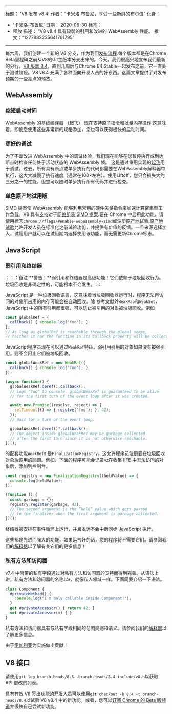 ***

标题： 'V8 发布 v8.4'
作者：“卡米洛·布鲁尼，享受一些新鲜的布尔值”
化身：

*   '卡米洛-布鲁尼'
    日期： 2020-06-30
    标签：
*   释放
    描述： “V8 v8.4 具有较弱的引用和改进的 WebAssembly 性能。
    推文：“1277983235641761795”

***

每六周，我们创建一个新的 V8 分支，作为我们[发布流程](https://v8.dev/docs/release-process).每个版本都是在Chrome Beta里程碑之前从V8的Git主版本分支出来的。今天，我们很高兴地宣布我们最新的分行，[V8 版本 8.4](https://chromium.googlesource.com/v8/v8.git/+log/branch-heads/8.4)，直到几周后与Chrome 84 Stable一起发布之前，它一直处于测试阶段。V8 v8.4 充满了各种面向开发人员的好东西。这篇文章提供了对发布预期的一些亮点的预览。

## WebAssembly

### 缩短启动时间

WebAssembly 的基线编译器 （[起飞](https://v8.dev/blog/liftoff)） 现在支持[原子指令](https://github.com/WebAssembly/threads)和[批量内存操作](https://github.com/WebAssembly/bulk-memory-operations).这意味着，即使您使用这些非常新的规格添加，您也可以获得极快的启动时间。

### 更好的调试

为了不断改进 WebAssembly 中的调试体验，我们现在能够在您暂停执行或到达断点时检查任何处于活动状态的 WebAssembly 帧。
这是通过重用实现的[起飞](https://v8.dev/blog/liftoff)用于调试。过去，所有具有断点或单步执行的代码都需要在WebAssembly解释器中执行，这大大减慢了执行速度（通常在100×左右）。使用Liftoff，您只会损失大约三分之一的性能，但您可以随时单步执行所有代码并进行检查。

### 单色原产地试用版

SIMD 提案使 WebAssembly 能够利用常用的硬件矢量指令来加速计算密集型工作负载。V8 具有[支持](https://v8.dev/features/simd)对于[网络组装 SIMD 提案](https://github.com/WebAssembly/simd).要在 Chrome 中启用此功能，请使用标志`chrome://flags/#enable-webassembly-simd`或注册[原产地试验](https://developers.chrome.com/origintrials/#/view_trial/-4708513410415853567).[原产地试验](https://github.com/GoogleChrome/OriginTrials/blob/gh-pages/developer-guide.md)允许开发人员在标准化之前试验功能，并提供有价值的反馈。一旦来源选择加入，试用用户就可以在试用期内选择使用该功能，而无需更新Chrome标志。

## JavaScript

### 弱引用和终结器

：：：备注
**警告！**弱引用和终结器是高级功能！它们依赖于垃圾回收行为。垃圾回收是非确定性的，可能根本不会发生。
:::

JavaScript 是一种垃圾回收语言，这意味着当垃圾回收器运行时，程序无法再访问的对象所占用的内存可能会被自动回收。除 参考文献外`WeakMap`和`WeakSet`，JavaScript 中的所有引用都很强，可以防止被引用的对象被垃圾回收。例如

```js
const globalRef = {
  callback() { console.log('foo'); }
};
// As long as globalRef is reachable through the global scope,
// neither it nor the function in its callback property will be collected.
```

JavaScript程序员现在可以通过`WeakRef`特征。弱引用引用的对象如果没有被强引用，则不会阻止它们被垃圾回收。

```js
const globalWeakRef = new WeakRef({
  callback() { console.log('foo'); }
});

(async function() {
  globalWeakRef.deref().callback();
  // Logs “foo” to console. globalWeakRef is guaranteed to be alive
  // for the first turn of the event loop after it was created.

  await new Promise((resolve, reject) => {
    setTimeout(() => { resolve('foo'); }, 42);
  });
  // Wait for a turn of the event loop.

  globalWeakRef.deref()?.callback();
  // The object inside globalWeakRef may be garbage collected
  // after the first turn since it is not otherwise reachable.
})();
```

的配套功能`WeakRef`s 是`FinalizationRegistry`，这允许程序员注册要在垃圾回收对象后调用的回调。例如，下面的程序可能会记录`42`在收集 IIFE 中无法访问的对象后，添加到控制台。

```js
const registry = new FinalizationRegistry((heldValue) => {
  console.log(heldValue);
});

(function () {
  const garbage = {};
  registry.register(garbage, 42);
  // The second argument is the “held” value which gets passed
  // to the finalizer when the first argument is garbage collected.
})();
```

终结器被安排在事件循环上运行，并且永远不会中断同步 JavaScript 执行。

这些都是先进而强大的功能，如果运气好的话，您的程序将不需要它们。请参阅我们的[解释器](https://v8.dev/features/weak-references)以了解有关它们的更多信息！

### 私有方法和访问器

v7.4 中附带的私有字段通过对私有方法和访问器的支持而得到完善。从语法上讲，私有方法和访问器的名称以`#`，就像私人领域一样。下面简要介绍一下语法。

```js
class Component {
  #privateMethod() {
    console.log("I'm only callable inside Component!");
  }
  get #privateAccessor() { return 42; }
  set #privateAccessor(x) { }
}
```

私有方法和访问器具有与私有字段相同的范围规则和语义。请参阅我们的[解释器](https://v8.dev/features/class-fields)以了解更多信息。

由于[伊加利亚](https://twitter.com/igalia)为实施做出贡献！

## V8 接口

请使用`git log branch-heads/8.3..branch-heads/8.4 include/v8.h`以获取 API 更改的列表。

具有有效 V8 签出功能的开发人员可以使用`git checkout -b 8.4 -t branch-heads/8.4`以试验 V8 v8.4 中的新功能。或者，您可以[订阅 Chrome 的 Beta 版频道](https://www.google.com/chrome/browser/beta.html)并很快自己尝试新功能。
